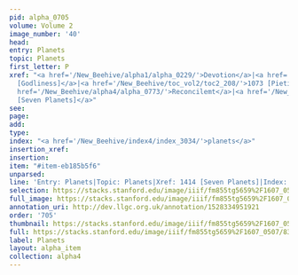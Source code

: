 ```yaml
---
pid: alpha_0705
volume: Volume 2
image_number: '40'
head: 
entry: Planets
topic: Planets
first_letter: P
xref: "<a href='/New_Beehive/alpha1/alpha_0229/'>Devotion</a>|<a href='/New_Beehive/toc_vol2/toc2_301/'>1532
  [Godliness]</a>|<a href='/New_Beehive/toc_vol2/toc2_208/'>1073 [Pietism]</a>||<a
  href='/New_Beehive/alpha4/alpha_0773/'>Reconcilemt</a>|<a href='/New_Beehive/toc_vol2/toc2_276/'>1414
  [Seven Planets]</a>"
see: 
page: 
add: 
type: 
index: "<a href='/New_Beehive/index4/index_3034/'>planets</a>"
insertion_xref: 
insertion: 
item: "#item-eb185b5f6"
unparsed: 
line: 'Entry: Planets|Topic: Planets|Xref: 1414 [Seven Planets]|Index: planets| #item-eb185b5f6'
selection: https://stacks.stanford.edu/image/iiif/fm855tg5659%2F1607_0507/838,4575,2974,512/full/0/default.jpg
full_image: https://stacks.stanford.edu/image/iiif/fm855tg5659%2F1607_0507/full/full/0/default.jpg
annotation_uri: http://dev.llgc.org.uk/annotation/1528334951921
order: '705'
thumbnail: https://stacks.stanford.edu/image/iiif/fm855tg5659%2F1607_0507/838,4575,600,180/250,/0/default.jpg
full: https://stacks.stanford.edu/image/iiif/fm855tg5659%2F1607_0507/838,4575,2974,512/full/0/default.jpg
label: Planets
layout: alpha_item
collection: alpha4
---
```

